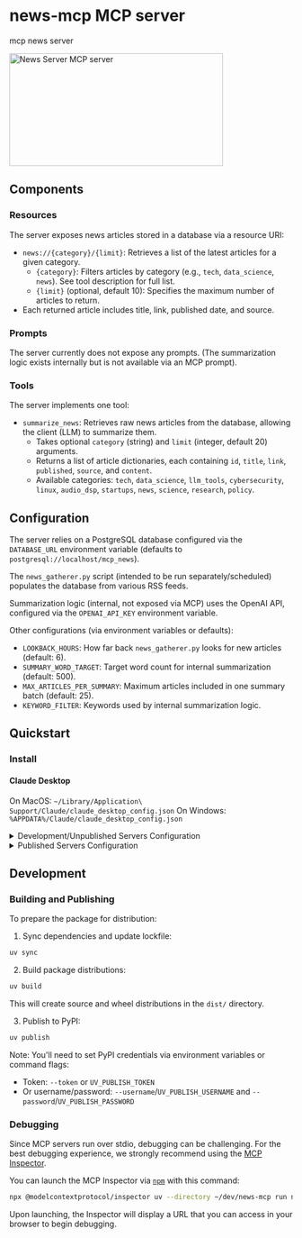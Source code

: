 # news-mcp MCP server

mcp news server

<a href="https://glama.ai/mcp/servers/@eluc1a/mcp-news">
  <img width="380" height="200" src="https://glama.ai/mcp/servers/@eluc1a/mcp-news/badge" alt="News Server MCP server" />
</a>

## Components

### Resources

The server exposes news articles stored in a database via a resource URI:
- `news://{category}/{limit}`: Retrieves a list of the latest articles for a given category.
  - `{category}`: Filters articles by category (e.g., `tech`, `data_science`, `news`). See tool description for full list.
  - `{limit}` (optional, default 10): Specifies the maximum number of articles to return.
- Each returned article includes title, link, published date, and source.

### Prompts

The server currently does not expose any prompts. (The summarization logic exists internally but is not available via an MCP prompt).

### Tools

The server implements one tool:
- `summarize_news`: Retrieves raw news articles from the database, allowing the client (LLM) to summarize them.
  - Takes optional `category` (string) and `limit` (integer, default 20) arguments.
  - Returns a list of article dictionaries, each containing `id`, `title`, `link`, `published`, `source`, and `content`.
  - Available categories: `tech`, `data_science`, `llm_tools`, `cybersecurity`, `linux`, `audio_dsp`, `startups`, `news`, `science`, `research`, `policy`.

## Configuration

The server relies on a PostgreSQL database configured via the `DATABASE_URL` environment variable (defaults to `postgresql://localhost/mcp_news`).

The `news_gatherer.py` script (intended to be run separately/scheduled) populates the database from various RSS feeds.

Summarization logic (internal, not exposed via MCP) uses the OpenAI API, configured via the `OPENAI_API_KEY` environment variable.

Other configurations (via environment variables or defaults):
- `LOOKBACK_HOURS`: How far back `news_gatherer.py` looks for new articles (default: 6).
- `SUMMARY_WORD_TARGET`: Target word count for internal summarization (default: 500).
- `MAX_ARTICLES_PER_SUMMARY`: Maximum articles included in one summary batch (default: 25).
- `KEYWORD_FILTER`: Keywords used by internal summarization logic.

## Quickstart

### Install

#### Claude Desktop

On MacOS: `~/Library/Application\ Support/Claude/claude_desktop_config.json`
On Windows: `%APPDATA%/Claude/claude_desktop_config.json`

<details>
  <summary>Development/Unpublished Servers Configuration</summary>
  ```
  "mcpServers": {
    "news-mcp": {
      "command": "uv",
      "args": [
        "--directory",
        "~/dev/news-mcp",
        "run",
        "news-mcp"
      ]
    }
  }
  ```
</details>

<details>
  <summary>Published Servers Configuration</summary>
  ```
  "mcpServers": {
    "news-mcp": {
      "command": "uvx",
      "args": [
        "news-mcp"
      ]
    }
  }
  ```
</details>

## Development

### Building and Publishing

To prepare the package for distribution:

1. Sync dependencies and update lockfile:
```bash
uv sync
```

2. Build package distributions:
```bash
uv build
```

This will create source and wheel distributions in the `dist/` directory.

3. Publish to PyPI:
```bash
uv publish
```

Note: You'll need to set PyPI credentials via environment variables or command flags:
- Token: `--token` or `UV_PUBLISH_TOKEN`
- Or username/password: `--username`/`UV_PUBLISH_USERNAME` and `--password`/`UV_PUBLISH_PASSWORD`

### Debugging

Since MCP servers run over stdio, debugging can be challenging. For the best debugging
experience, we strongly recommend using the [MCP Inspector](https://github.com/modelcontextprotocol/inspector).


You can launch the MCP Inspector via [`npm`](https://docs.npmjs.com/downloading-and-installing-node-js-and-npm) with this command:

```bash
npx @modelcontextprotocol/inspector uv --directory ~/dev/news-mcp run news-mcp 
```


Upon launching, the Inspector will display a URL that you can access in your browser to begin debugging.